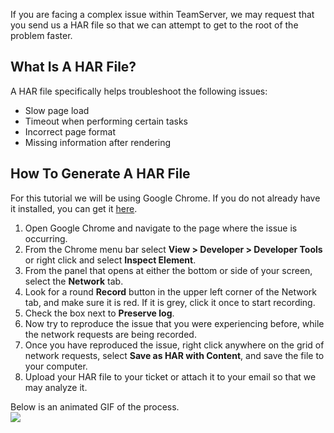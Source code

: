 <!--
title: "Generating a HAR File"
description: "Instructions on How To Generate a HAR File For Front End Debugging"
tags: "troubleshoot setup FAQ TeamServer HAR debug"
-->


If you are facing a complex issue within TeamServer, we may request that you send us a HAR file so that we can attempt to get to the root of the problem faster. 

## What Is A HAR File?
A HAR file specifically helps troubleshoot the following issues:
* Slow page load
* Timeout when performing certain tasks
* Incorrect page format
* Missing information after rendering


## How To Generate A HAR File

For this tutorial we will be using Google Chrome. If you do not already have it installed, you can get it [here](https://www.google.com/chrome/browser/desktop/index.html).

1. Open Google Chrome and navigate to the page where the issue is occurring.
2. From the Chrome menu bar select **View > Developer > Developer Tools** or right click and select **Inspect Element**.
3. From the panel that opens at either the bottom or side of your screen, select the **Network** tab.
4. Look for a round **Record** button in the upper left corner of the Network tab, and make sure it is red. If it is grey, click it once to start recording.
5. Check the box next to **Preserve log**.
6. Now try to reproduce the issue that you were experiencing before, while the network requests are being recorded.
7. Once you have reproduced the issue, right click anywhere on the grid of network requests, select **Save as HAR with Content**, and save the file to your computer.
8. Upload your HAR file to your ticket or attach it to your email so that we may analyze it.


Below is an animated GIF of the process.
<BR>
<a href="assets/images/generatehar.gif" rel="lightbox" title="Generating A HAR File"><img class="thumbnail" src="assets/images/generatehar.gif"/></a>


